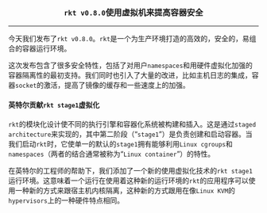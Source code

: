 ### <p align=center>`rkt v0.8.0`使用虚拟机来提高容器安全</p>

---

今天我们发布了`rkt v0.8.0`。`rkt`是一个为生产环境打造的高效的，安全的，易组合的容器运行环境。

这次发布包含了很多安全特性，包括了对用户`namespaces`和用硬件虚拟化加强的容器隔离性的最初支持。我们同时也引入了大量的改进，比如主机日志的集成，容器`socket`的激活，提高了镜像的缓存和一些速度上的加强。

#### 英特尔贡献`rkt stage1`虚拟化

`rkt`的模块化设计使不同的执行引擎和容器化系统被构建和插入。这是通过`staged architecture`来实现的，其中第二阶段（“`stage1`”）是负责创建和启动容器。当我们启动`rkt`时，它使单一的默认的`stage1`拥有能够利用`Linux cgroups`和`namespaces`（两者的结合通常被称为“`Linux container`”）的特性。

在英特尔的工程师的帮助下，我们添加了一个新的使用虚拟化技术的`rkt stage1`运行环境。这意味着一个运行在使用着这种新的运行环境的`rkt`的应用程序可以使用一种新的方式来跟宿主机内核隔离，这种新的方式跟用在像`Linux KVM`的`hypervisors`上的一种硬件特点相同。
